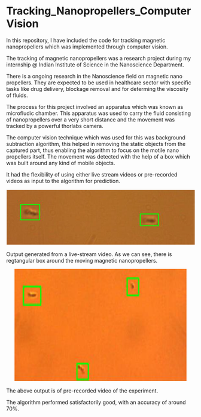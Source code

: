 # Tracking_Nanopropellers_ComputerVision
In this repository, I have included the code for tracking magnetic nanopropellers which was implemented through computer vision.

The tracking of magnetic nanopropellers was a research project during my internship @ Indian Institute of Science in the 
Nanoscience Department.

There is a ongoing research in the Nanoscience field on magnetic nano propellers. They are expected to be used in healthcare 
sector with specific tasks like drug delivery, blockage removal and for determing the viscosity of fluids.

The process for this project involved an apparatus which was known as microfludic chamber. This apparatus was used to carry
the fluid consisting of nanopropellers over a very short distance and the movement was tracked by a powerful thorlabs camera.

The computer vision technique which was used for this was background subtraction algorithm, this helped in removing the static
objects from the captured part, thus enabling the algorithm to focus on the motile nano propellers itself. The movement was detected with the help of a box which was built around any kind of mobile objects.

It had the flexibility of using either live stream videos or pre-recorded videos as input to the algorithm for prediction. 

![Fig-1](https://github.com/Palash09/Tracking_Nanopropellers_ComputerVision/blob/master/Tracking_1.png)

Output generated from a live-stream video. As we can see, there is regtangular box around the moving magnetic nanopropellers.

<p align="center">
  <img width="460" height="300" src="https://github.com/Palash09/Tracking_Nanopropellers_ComputerVision/blob/master/Tracking_3.png">
</p>

The above output is of pre-recorded video of the experiment.

The algorithm performed satisfactorily good, with an accuracy of around 70%. 



